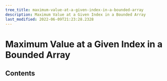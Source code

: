 ```yaml
---
tree_title: maximum-value-at-a-given-index-in-a-bounded-array
description: Maximum Value at a Given Index in a Bounded Array
last_modified: 2022-06-09T21:23:28.2328
---
```


# Maximum Value at a Given Index in a Bounded Array

## Contents
